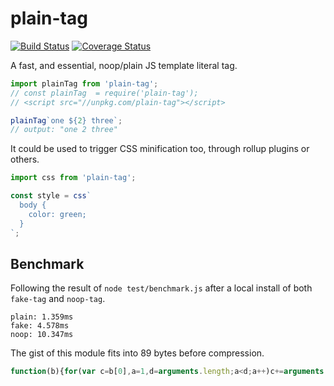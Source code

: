 # plain-tag

[![Build Status](https://travis-ci.com/WebReflection/plain-tag.svg?branch=master)](https://travis-ci.com/WebReflection/plain-tag) [![Coverage Status](https://coveralls.io/repos/github/WebReflection/plain-tag/badge.svg?branch=master)](https://coveralls.io/github/WebReflection/plain-tag?branch=master)

A fast, and essential, noop/plain JS template literal tag.

```js
import plainTag from 'plain-tag';
// const plainTag  = require('plain-tag');
// <script src="//unpkg.com/plain-tag"></script>

plainTag`one ${2} three`;
// output: "one 2 three"
```

It could be used to trigger CSS minification too, through rollup plugins or others.

```js
import css from 'plain-tag';

const style = css`
  body {
    color: green;
  }
`;
```

## Benchmark

Following the result of `node test/benchmark.js` after a local install of both `fake-tag` and `noop-tag`.

```
plain: 1.359ms
fake: 4.578ms
noop: 10.347ms
```

The gist of this module fits into 89 bytes before compression.

```js
function(b){for(var c=b[0],a=1,d=arguments.length;a<d;a++)c+=arguments[a]+b[a];return c}
```
